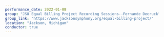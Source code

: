 ```yaml
---
performance_date: 2022-01-08
group: "JSO Equal Billing Project Recording Sessions--Fernande Decruck"
group_link: "https://www.jacksonsymphony.org/equal-billing-project/"
location: "Jackson, Michigan"
conductor: true
---
```

